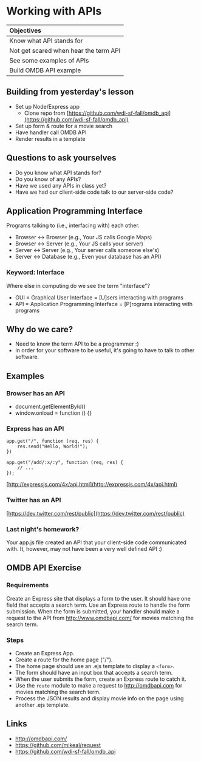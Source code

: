 # Working with APIs

| Objectives |
| :---- |
| Know what API stands for |
| Not get scared when hear the term API |
| See some examples of APIs |
| Build OMDB API example |

## Building from yesterday's lesson

- Set up Node/Express app
    - Clone repo from [https://github.com/wdi-sf-fall/omdb_api](https://github.com/wdi-sf-fall/omdb_api)
- Set up form & route for a movie search
- Have handler call OMDB API
- Render results in a template

## Questions to ask yourselves

- Do you know what API stands for?
- Do you know of any APIs?
- Have we used any APIs in class yet?
- Have we had our client-side code talk to our server-side code?

## Application Programming Interface

Programs talking to (i.e., interfacing with) each other.

- Browser <-> Browser (e.g., Your JS calls Google Maps)
- Browser <-> Server (e.g., Your JS calls your server)
- Server <-> Server (e.g., Your server calls someone else's)
- Server <-> Database (e.g., Even your database has an API)

### Keyword: Interface

Where else in computing do we see the term "interface"?

- GUI = Graphical User Interface = [U]sers interacting with programs
- API = Application Programming Interface = [P]rograms interacting with programs

## Why do we care?

- Need to know the term API to be a programmer :)
- In order for your software to be useful, it's going to have to talk
  to other software.

## Examples

### Browser has an API

- document.getElementById()
- window.onload = function () {}

### Express has an API

    app.get("/", function (req, res) {
        res.send("Hello, World!");
    })

    app.get("/add/:x/:y", function (req, res) {
        // ...
    });

[http://expressjs.com/4x/api.html](http://expressjs.com/4x/api.html)

### Twitter has an API

[https://dev.twitter.com/rest/public](https://dev.twitter.com/rest/public)

### Last night's homework?

Your app.js file created an API that your client-side code
communicated with.  It, however, may not have been a very well defined
API :)

## OMDB API Exercise

### Requirements
Create an Express site that displays a form to the user.
It should have one field that accepts a search term. Use an
Express route to handle the form submission. When the form is
submitted, your handler should make a request to the API from
http://www.omdbapi.com/ for movies matching the search term.

### Steps
- Create an Express App.
- Create a route for the home page ("/").
- The home page should use an .ejs template to display a `<form>`.
- The form should have an input box that accepts a search term.
- When the user submits the form, create an Express route to catch it.
- Use the `route` module to make a request to http://omdbapi.com for
  movies matching the search term.
- Process the JSON results and display movie info on the page using
  another .ejs template.

## Links

- http://omdbapi.com/
- https://github.com/mikeal/request
- https://github.com/wdi-sf-fall/omdb_api

